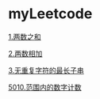 # myLeetcode
[1.两数之和](https://github.com/Zhaohl2019/myLeetcode/blob/master/code/1.%E4%B8%A4%E6%95%B0%E4%B9%8B%E5%92%8C.txt)

[2.两数相加](https://github.com/Zhaohl2019/myLeetcode/blob/master/code/2.%E4%B8%A4%E6%95%B0%E7%9B%B8%E5%8A%A0.txt)

[3.无重复字符的最长子串](https://github.com/Zhaohl2019/myLeetcode/blob/master/3.%E6%97%A0%E9%87%8D%E5%A4%8D%E5%AD%97%E7%AC%A6%E7%9A%84%E6%9C%80%E9%95%BF%E5%AD%90%E4%B8%B2.txt)

[5010.范围内的数字计数](https://github.com/Zhaohl2019/myLeetcode/blob/master/code/5010.%E8%8C%83%E5%9B%B4%E5%86%85%E7%9A%84%E6%95%B0%E5%AD%97%E8%AE%A1%E6%95%B0.txt)
